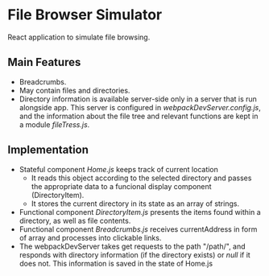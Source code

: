 # File Browser Simulator
React application to simulate file browsing.
## Main Features
- Breadcrumbs.
- May contain files and directories.
- Directory information is available server-side only in a server that is run alongside app. This server is configured in *webpackDevServer.config.js*, and the information about the file tree and relevant functions are kept in a module *fileTress.js*.
## Implementation
- Stateful component *Home.js* keeps track of current location
  - It reads this object according to the selected directory and passes the appropriate data to a funcional display component (DirectoryItem).
  - It stores the current directory in its state as an array of strings.
- Functional component *DirectoryItem.js* presents the items found within a directory, as well as file contents.
- Functional component *Breadcrumbs.js* receives currentAddress in form of array and processes into clickable links.
- The webpackDevServer takes get requests to the path "/path/", and responds with directory information (if the directory exists) or *null* if it does not. This information is saved in the state of Home.js